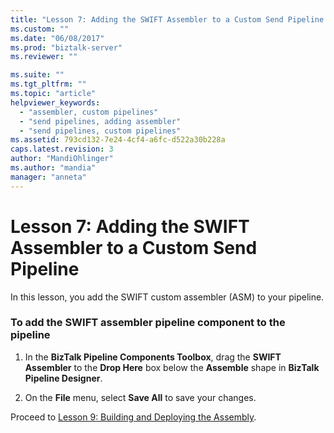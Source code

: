 ```yaml
---
title: "Lesson 7: Adding the SWIFT Assembler to a Custom Send Pipeline | Microsoft Docs"
ms.custom: ""
ms.date: "06/08/2017"
ms.prod: "biztalk-server"
ms.reviewer: ""

ms.suite: ""
ms.tgt_pltfrm: ""
ms.topic: "article"
helpviewer_keywords: 
  - "assembler, custom pipelines"
  - "send pipelines, adding assembler"
  - "send pipelines, custom pipelines"
ms.assetid: 793cd132-7e24-4cf4-a6fc-d522a30b228a
caps.latest.revision: 3
author: "MandiOhlinger"
ms.author: "mandia"
manager: "anneta"
---
```

# Lesson 7: Adding the SWIFT Assembler to a Custom Send Pipeline
In this lesson, you add the SWIFT custom assembler (ASM) to your pipeline.  
  
### To add the SWIFT assembler pipeline component to the pipeline  
  
1.  In the **BizTalk Pipeline Components Toolbox**, drag the **SWIFT Assembler** to the **Drop Here** box below the **Assemble** shape in **BizTalk Pipeline Designer**.  
  
2.  On the **File** menu, select **Save All** to save your changes.  
  
 Proceed to [Lesson 9: Building and Deploying the Assembly](../../adapters-and-accelerators/accelerator-swift/lesson-8-building-and-deploying-the-assembly.md).